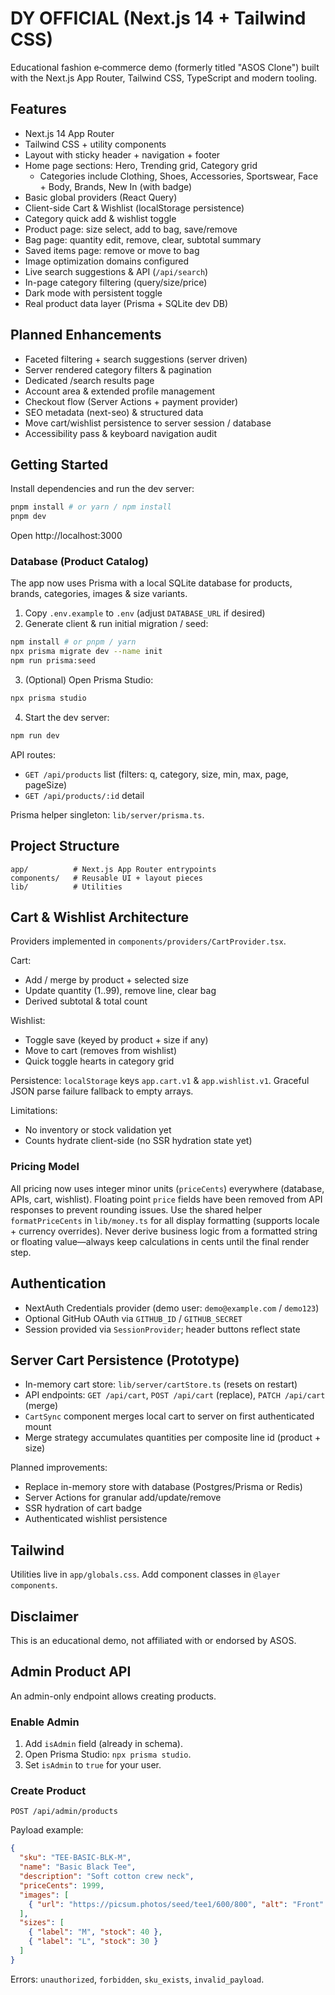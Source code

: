 # DY OFFICIAL (Next.js 14 + Tailwind CSS)

Educational fashion e‑commerce demo (formerly titled "ASOS Clone") built with the Next.js App Router, Tailwind CSS, TypeScript and modern tooling.

## Features

- Next.js 14 App Router
- Tailwind CSS + utility components
- Layout with sticky header + navigation + footer
- Home page sections: Hero, Trending grid, Category grid
  - Categories include Clothing, Shoes, Accessories, Sportswear, Face + Body, Brands, New In (with badge)
- Basic global providers (React Query)
- Client-side Cart & Wishlist (localStorage persistence)
- Category quick add & wishlist toggle
- Product page: size select, add to bag, save/remove
- Bag page: quantity edit, remove, clear, subtotal summary
- Saved items page: remove or move to bag
- Image optimization domains configured
- Live search suggestions & API (`/api/search`)
- In-page category filtering (query/size/price)
- Dark mode with persistent toggle
- Real product data layer (Prisma + SQLite dev DB)

## Planned Enhancements

- Faceted filtering + search suggestions (server driven)
- Server rendered category filters & pagination
- Dedicated /search results page
- Account area & extended profile management
- Checkout flow (Server Actions + payment provider)
- SEO metadata (next-seo) & structured data
- Move cart/wishlist persistence to server session / database
- Accessibility pass & keyboard navigation audit

## Getting Started

Install dependencies and run the dev server:

```bash
pnpm install # or yarn / npm install
pnpm dev
```

Open http://localhost:3000

### Database (Product Catalog)

The app now uses Prisma with a local SQLite database for products, brands, categories, images & size variants.

1. Copy `.env.example` to `.env` (adjust `DATABASE_URL` if desired)
2. Generate client & run initial migration / seed:

```bash
npm install # or pnpm / yarn
npx prisma migrate dev --name init
npm run prisma:seed
```

3. (Optional) Open Prisma Studio:

```bash
npx prisma studio
```

4. Start the dev server:

```bash
npm run dev
```

API routes:

- `GET /api/products` list (filters: q, category, size, min, max, page, pageSize)
- `GET /api/products/:id` detail

Prisma helper singleton: `lib/server/prisma.ts`.

## Project Structure

```
app/          # Next.js App Router entrypoints
components/   # Reusable UI + layout pieces
lib/          # Utilities
```

## Cart & Wishlist Architecture

Providers implemented in `components/providers/CartProvider.tsx`.

Cart:

- Add / merge by product + selected size
- Update quantity (1..99), remove line, clear bag
- Derived subtotal & total count

Wishlist:

- Toggle save (keyed by product + size if any)
- Move to cart (removes from wishlist)
- Quick toggle hearts in category grid

Persistence: `localStorage` keys `app.cart.v1` & `app.wishlist.v1`.
Graceful JSON parse failure fallback to empty arrays.

Limitations:

- No inventory or stock validation yet
- Counts hydrate client-side (no SSR hydration state yet)

### Pricing Model

All pricing now uses integer minor units (`priceCents`) everywhere (database, APIs, cart, wishlist). Floating point `price` fields have been removed from API responses to prevent rounding issues. Use the shared helper `formatPriceCents` in `lib/money.ts` for all display formatting (supports locale + currency overrides). Never derive business logic from a formatted string or floating value—always keep calculations in cents until the final render step.

## Authentication

- NextAuth Credentials provider (demo user: `demo@example.com` / `demo123`)
- Optional GitHub OAuth via `GITHUB_ID` / `GITHUB_SECRET`
- Session provided via `SessionProvider`; header buttons reflect state

## Server Cart Persistence (Prototype)

- In-memory cart store: `lib/server/cartStore.ts` (resets on restart)
- API endpoints: `GET /api/cart`, `POST /api/cart` (replace), `PATCH /api/cart` (merge)
- `CartSync` component merges local cart to server on first authenticated mount
- Merge strategy accumulates quantities per composite line id (product + size)

Planned improvements:

- Replace in-memory store with database (Postgres/Prisma or Redis)
- Server Actions for granular add/update/remove
- SSR hydration of cart badge
- Authenticated wishlist persistence

## Tailwind

Utilities live in `app/globals.css`. Add component classes in `@layer components`.

## Disclaimer

This is an educational demo, not affiliated with or endorsed by ASOS.

## Admin Product API

An admin-only endpoint allows creating products.

### Enable Admin

1. Add `isAdmin` field (already in schema).
2. Open Prisma Studio: `npx prisma studio`.
3. Set `isAdmin` to `true` for your user.

### Create Product

`POST /api/admin/products`

Payload example:

```json
{
  "sku": "TEE-BASIC-BLK-M",
  "name": "Basic Black Tee",
  "description": "Soft cotton crew neck",
  "priceCents": 1999,
  "images": [
    { "url": "https://picsum.photos/seed/tee1/600/800", "alt": "Front" }
  ],
  "sizes": [
    { "label": "M", "stock": 40 },
    { "label": "L", "stock": 30 }
  ]
}
```

Errors: `unauthorized`, `forbidden`, `sku_exists`, `invalid_payload`.
